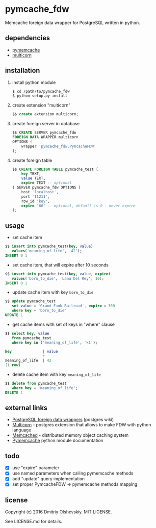 pymcache\_fdw
=============

Memcache foreign data wrapper for PostgreSQL written in python.

dependencies
------------

- [pymemcache](https://pypi.python.org/pypi/pymemcache)
- [multicorn](http://multicorn.org/#idinstallation)

installation
------------

1. install python module

    ```bash
    $ cd /path/to/pymcache_fdw
    $ python setup.py install
    ```

2. create extension "multicorn"

    ```sql
    $$ create extension multicorn;
    ```

3. create foreign server in database

    ```sql
    $$ CREATE SERVER pymcache_fdw
    FOREIGN DATA WRAPPER multicorn
    OPTIONS (
        wrapper 'pymcache_fdw.PymcacheFDW'
    );
    ```

4. create foreign table

    ```sql
    $$ CREATE FOREIGN TABLE pymcache_test (
        key TEXT,
        value TEXT,
        expire TEXT -- optional
    ) SERVER pymcache_fdw OPTIONS (
        host 'localhost',
        port '11211',
        row_id 'key',
        expire '60' -- optional, default is 0 - never expire
    );
    ```

usage
-----

- set cache item

```sql
$$ insert into pymcache_test(key, value)
   values('meaning_of_life', '42');
INSERT 0 1
```

- set cache item, that will expire after 10 seconds

```sql
$$ insert into pymcache_test(key, value, expire)
   values('born_to_die', 'Lana Del Rey', 10);
INSERT 0 1
```

- update cache item with key `born_to_die`

```sql
$$ update pymcache_test
   set value = 'Grand Funk Railroad', expire = 300
   where key = 'born_to_die'
UPDATE 1
```

- get cache items with set of keys in "where" clause

```sql
$$ select key, value
   from pymcache_test
   where key in ('meaning_of_life', 'k1');

key              | value
-----------------+-------
meaning_of_life  | 42
(1 row)
```

- delete cache item with key `meaning_of_life`

```sql
$$ delete from pymcache_test
   where key = 'meaning_of_life';
DELETE 1
```

external links
--------------

- [PostgreSQL foreign data wrappers](https://wiki.postgresql.org/wiki/Foreign_data_wrappers) (postgres wiki)
- [Multicorn](http://multicorn.org) - postgres extension that allows to make FDW with python language
- [Memcached](https://memcached.org) - distributed memory object caching system
- [Pymemcache](https://pymemcache.readthedocs.io/en/latest) python module documentation

todo
----

 - [x] use "expire" parameter
 - [x] use named parameters when calling pymemcache methods
 - [x] add "update" query implementation
 - [x] set proper PymcacheFDW -> pymemcache methods mapping

license
-------

Copyright (c) 2016 Dmitriy Olshevskiy. MIT LICENSE.

See LICENSE.md for details.
